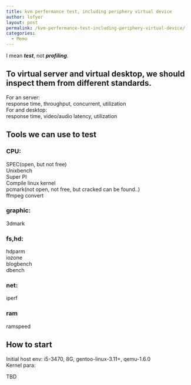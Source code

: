 ```yaml
---
title: kvm perfermance test, including periphery virtual device
author: lofyer
layout: post
permalink: /kvm-perfermance-test-including-periphery-virtual-device/
categories:
  - Memo
---
```

I mean ***test***, not ***profiling***.

## To virtual server and virtual desktop, we should inspect them from different standards.

For an server:  
response time, throughput, concurrent, utilization  
For and desktop:  
response time, video/audio latency, utilization

## Tools we can use to test

### CPU:

SPEC(open, but not free)  
Unixbench  
Super PI  
Compile linux kernel  
pcmark(not open, not free, but cracked can be found..)  
ffmpeg convert

### graphic:

3dmark

### fs,hd:

hdparm  
iozone  
blogbench  
dbench

### net:

iperf

### ram

ramspeed

## How to start

Initial host env: i5-3470, 8G, gentoo-linux-3.11+, qemu-1.6.0  
Kernel para: 

TBD